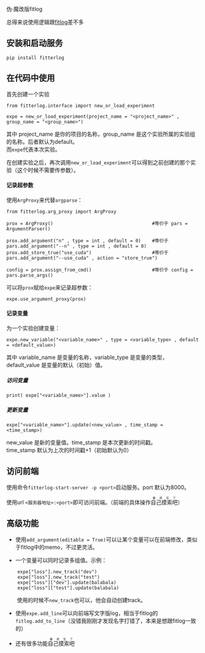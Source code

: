 伪·魔改版fitlog

总得来说使用逻辑跟[fitlog](https://github.com/fastnlp/fitlog)差不多

## 安装和启动服务

`pip install fitterlog`

## 在代码中使用

首先创建一个实验
```
from fitterlog.interface import new_or_load_experiment

expe = new_or_load_experiment(project_name = "<project_name>" , group_name = "<group_name>")
```
其中 project_name 是你的项目的名称，group_name 是这个实验所属的实验组的名称。后者默认为default。<br/>
而`expe`代表本次实验。

在创建实验之后，再次调用`new_or_load_experiment`可以得到之前创建的那个实验（这个时候不需要传参数）。

#### 记录超参数
使用`ArgProxy`来代替`argparse`：

```
from fitterlog.arg_proxy import ArgProxy

prox = ArgProxy()                                    #等价于 pars = ArgumentParser()

prox.add_argument("n" , type = int , default = 0)    #等价于 pars.add_argument("--n" , type = int , default = 0)
prox.add_store_true("use_cuda")                      #等价于 pars.add_argument("--use_cuda" , action = "store_true")

config = prox.assign_from_cmd()                      #等价于 config = pars.parse_args()
```

可以将`prox`赋给`expe`来记录超参数：
```
expe.use_argument_proxy(prox)
```

#### 记录变量

为一个实验创建变量：
```
expe.new_variable("<variable_name>" , type = <variable_type> , default = <default_value>)
```
其中 variable_name 是变量的名称，variable_type 是变量的类型，default_value 是变量的默认（初始）值。

##### 访问变量
```
print( expe["<variable_name>"].value )
```

##### 更新变量
```
expe["<variable_name>"].update(<new_value> , time_stamp = <time_stamp>)
```
new_value 是新的变量值。time_stamp 是本次更新的时间戳。<br/>
time_stamp 默认为上次的时间戳+1（初始默认为0）


## 访问前端
使用命令`fitterlog-start-server -p <port>`启动服务。port 默认为8000。

使用url `<服务器地址>:<port>`即可访问前端。（前端的具体操作<ruby>自己摸索吧<rt>懒得写了</rt></ruby>）

## 高级功能

* 使用`add_argument(editable = True)`可以让某个变量可以在前端修改，类似于fitlog中的memo，不过更灵活。

* 一个变量可以同时记录多组值。示例：<br/>
```
    expe["loss"].new_track("dev")
    expe["loss"].new_track("test")
    expe["loss"]["dev"].update(balabala)
    expe["loss"]["test"].update(balabala)
```
&nbsp;&nbsp;&nbsp;&nbsp;&nbsp;&nbsp;&nbsp;使用的时候不`new_track`也可以，他会自动创建track。

* 使用`expe.add_line`可以向前端写文字版log，相当于fitlog的`fitlog.add_to_line`（没错我刚刚才发现名字打错了，本来是想跟fitlog一致的）

* 还有很多功能<ruby>自己摸索吧<rt>懒得写了</rt></ruby>
